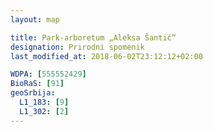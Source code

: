 ```yaml
---
layout: map

title: Park-arboretum „Aleksa Šantić“
designation: Prirodni spomenik
last_modified_at: 2018-06-02T23:12:12+02:00

WDPA: [555552429]
BioRaS: [91]
geoSrbija:
  L1_183: [9]
  L1_302: [2]
---
```

